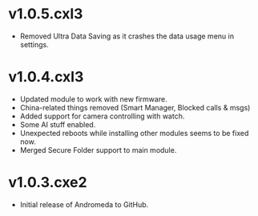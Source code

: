 # v1.0.5.cxl3
* Removed Ultra Data Saving as it crashes the data usage menu in settings.

# v1.0.4.cxl3
* Updated module to work with new firmware.
* China-related things removed (Smart Manager, Blocked calls & msgs)
* Added support for camera controlling with watch.
* Some AI stuff enabled.
* Unexpected reboots while installing other modules seems to be fixed now.
* Merged Secure Folder support to main module.

# v1.0.3.cxe2
* Initial release of Andromeda to GitHub.

